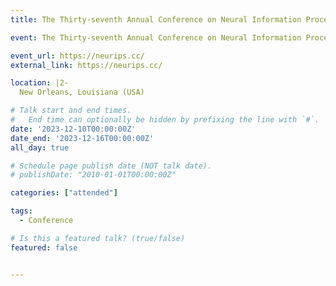 ```yaml
---
title: The Thirty-seventh Annual Conference on Neural Information Processing Systems (NeurIPS 2023)

event: The Thirty-seventh Annual Conference on Neural Information Processing Systems (NeurIPS 2023)

event_url: https://neurips.cc/
external_link: https://neurips.cc/

location: |2-
  New Orleans, Louisiana (USA)

# Talk start and end times.
#   End time can optionally be hidden by prefixing the line with `#`.
date: '2023-12-10T00:00:00Z'
date_end: '2023-12-16T00:00:00Z'
all_day: true

# Schedule page publish date (NOT talk date).
# publishDate: "2010-01-01T00:00:00Z"

categories: ["attended"]

tags:
  - Conference

# Is this a featured talk? (true/false)
featured: false


---
```

